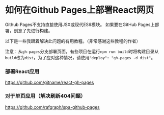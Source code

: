 # 如何在Github Pages上部署React网页

Github Pages不支持直接使用JSX或现代ES6模块。
如果要在GitHub Pages上部署，别忘了先进行构建。

以下是一些我跟着解决此问题的有用教程。（非常感谢这些教程的作者）

注意：从`gh-pages`分支部署页面，有些项目在运行`npm run build`时将构建目录从`build`改为`dist`，为了应对这种情况，请使用`"deploy": "gh-pages -d dist"`。

### 部署React应用
https://github.com/gitname/react-gh-pages

### 对于单页应用（解决刷新404问题）
https://github.com/rafgraph/spa-github-pages